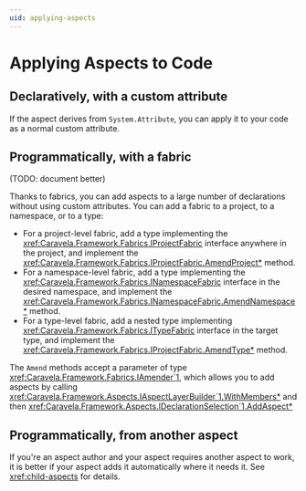 ```yaml
---
uid: applying-aspects
---
```


# Applying Aspects to Code

## Declaratively, with a custom attribute

If the aspect derives from `System.Attribute`, you can apply it to your code as a normal custom attribute.


## Programmatically, with a fabric

(TODO: document better)

Thanks to fabrics, you can add aspects to a large number of declarations without using custom attributes. You can add a fabric to a project, to a namespace, or to a type:

* For a project-level fabric, add a type implementing the <xref:Caravela.Framework.Fabrics.IProjectFabric> interface anywhere in the project, and implement the <xref:Caravela.Framework.Fabrics.IProjectFabric.AmendProject*> method.
* For a namespace-level fabric, add a type implementing the <xref:Caravela.Framework.Fabrics.INamespaceFabric> interface in the desired namespace, and implement the <xref:Caravela.Framework.Fabrics.INamespaceFabric.AmendNamespace*> method. 
* For a type-level fabric, add a nested type implementing <xref:Caravela.Framework.Fabrics.ITypeFabric> interface in the target type, and implement the <xref:Caravela.Framework.Fabrics.IProjectFabric.AmendType*> method.

The `Amend` methods accept a parameter of type <xref:Caravela.Framework.Fabrics.IAmender`1>, which allows you to add aspects by calling <xref:Caravela.Framework.Aspects.IAspectLayerBuilder`1.WithMembers*> and then <xref:Caravela.Framework.Aspects.IDeclarationSelection`1.AddAspect*>

## Programmatically, from another aspect

If you're an aspect author and your aspect requires another aspect to work, it is better if your aspect adds it automatically where it needs it. See <xref:child-aspects> for details.

